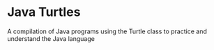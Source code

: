 # Java Turtles
A compilation of Java programs using the Turtle class to practice and understand the Java language
